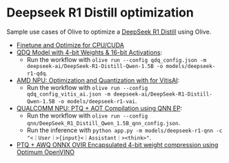 # Deepseek R1 Distill optimization

Sample use cases of Olive to optimize a [DeepSeek R1 Distill](https://huggingface.co/deepseek-ai/DeepSeek-R1-Distill-Qwen-1.5B) using Olive.

- [Finetune and Optimize for CPU/CUDA](../getting_started/olive-deepseek-finetune.ipynb)
- [QDQ Model with 4-bit Weights & 16-bit Activations](../phi3_5/README.md):
  - Run the workflow with `olive run --config qdq_config.json -m deepseek-ai/DeepSeek-R1-Distill-Qwen-1.5B -o models/deepseek-r1-qdq`.
- [AMD NPU: Optimization and Quantization with for VitisAI](../phi3_5/README.md):
  - Run the workflow with `olive run --config qdq_config_vitis_ai.json -m deepseek-ai/DeepSeek-R1-Distill-Qwen-1.5B -o models/deepseek-r1-vai`.
- [QUALCOMM NPU: PTQ + AOT Compilation using QNN EP](../phi3_5/README.md):
  - Run the workflow with `olive run --config qnn/DeepSeek_R1_Distill_Qwen_1.5B_qnn_config.json`.
  - Run the inference with `python app.py -m models/deepseek-r1-qnn -c "<｜User｜>{input}<｜Assistant｜><think>"`.
- [PTQ + AWQ ONNX OVIR Encapsulated 4-bit weight compression using Optimum OpenVINO](./openvino/)
